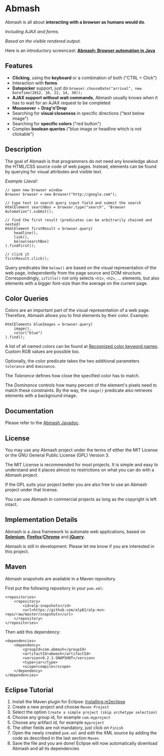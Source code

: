 Abmash
======
Abmash is all about **interacting with a browser as humans would do**.

*Including AJAX and forms.*

*Based on the visible rendered output.*

Here is an introductory screencast: [**Abmash: Browser automation in Java**](http://www.youtube.com/watch?v=Il0191C8fg8)

Features
--------
* **Clicking**, using the **keyboard** or a combination of both ("CTRL + Click")
* Interaction with **forms**
* **Datepicker** support, just do `browser.chooseDate("arrival", new DateTime(2012, 10, 22, 14, 30));` 
* **AJAX support without wait commands**, Abmash usually knows when it has to wait for an AJAX request to be completed
* **Mouseover** + **Drag'n'Drop**
* Searching for **visual closeness** in specific directions ("text below image")
* Searching for **specific colors** ("red button")
* Complex **boolean queries** ("blue image or headline which is not clickable")

Description
-----------
The goal of Abmash is that programmers do not need any knowledge about the HTML/CSS source code of web pages.
Instead, elements can be found by querying for visual attributes and visible text.

*Example (Java):*

	// open new browser window
	Browser browser = new Browser("http://google.com");
  
	// type text in search query input field and submit the search
	HtmlElement searchBox = browser.type("search", "Browser Automation").submit();
  
	// find the first result (predicates can be arbitrarily chained and nested)
	HtmlElement firstResult = browser.query(
		headline(),
		link(),
		below(searchBox)
	).findFirst();
  
	// click it
	firstResult.click();

Query predicates like `below()` are based on the visual representation of the web
page, independently from the page source and DOM structure. Correspondingly,
`isTitle()` not only selects `<h1>`, `<h2>`, ... elements, but also elements with a
bigger font-size than the average on the current page.

Color Queries
-------------
Colors are an important part of the visual representation of a web page. Therefore, Abmash allows you to
find elements by their color. Example:

	HtmlElements blueImages = browser.query(
		image(),
		color("blue")
	).find();

A list of all named colors can be found at [Recognized color keyword names](http://www.w3.org/TR/SVG/types.html#ColorKeywords).
Custom RGB values are possible too.

Optionally, the color predicate takes the two additional parameters `tolerance` and `dominance`.

The *Tolerance* defines how close the specified color has to match.

The *Dominance* controls how many percent of the element's pixels need to match these constraints.
By the way, the `image()` predicate also retrieves elements with a background image.

Documentation
-------------
Please refer to the [Abmash Javadoc](http://alp82.github.com/abmash/doc/).

License
-------
You may use any Abmash project under the terms of either the MIT License or the GNU General Public License (GPL) Version 3.

The MIT License is recommended for most projects. It is simple and easy to understand and it places almost no restrictions
on what you can do with a Abmash project.

If the GPL suits your project better you are also free to use an Abmash project under that license.

You can use Abmash in commercial projects as long as the copyright is left intact.

Implementation Details
----------------------
Abmash is a Java framework to automate web applications, based on **[Selenium](http://seleniumhq.org/)**,
**[Firefox](http://www.mozilla.org/firefox/)**/**[Chrome](http://www.google.com/chrome/)** and **[jQuery](http://jquery.com/)**.

Abmash is still in development. Please let me know if you are interested in this project.

Maven
-----
Abmash snapshots are available in a Maven repository.

First put the following repository in your `pom.xml`:

	<repositories>
		<repository>
			<id>alp-snapshots</id>
			<url>https://github.com/alp82/alp-mvn-repo/raw/master/snapshots</url>
		</repository>
	</repositories>

Then add this dependency:

	<dependencies>
		<dependency>
			<groupId>com.abmash</groupId>
			<artifactId>abmash</artifactId>
			<version>0.2.1-SNAPSHOT</version>
			<type>jar</type>
			<scope>compile</scope>
		</dependency>
	</dependencies>

Eclipse Tutorial
----------------
1. Install the Maven plugin for Eclipse: [Installing m2eclipse](http://www.eclipse.org/m2e/download/)
2. Create a new project and choose `Maven Project`
3. Select the option `Create a simple project (skip archetype selection)`
4. Choose any group id, for example `com.myproject`
5. Choose any artifact id, for example `myproject`
6. The other fields are not mandatory, just click on `Finish`
7. Open the newly created `pom.xml` and edit the XML source by adding the code as described in the last section `Maven`
8. Save the file and you are done! Eclipse will now automatically download Abmash and all its dependencies 